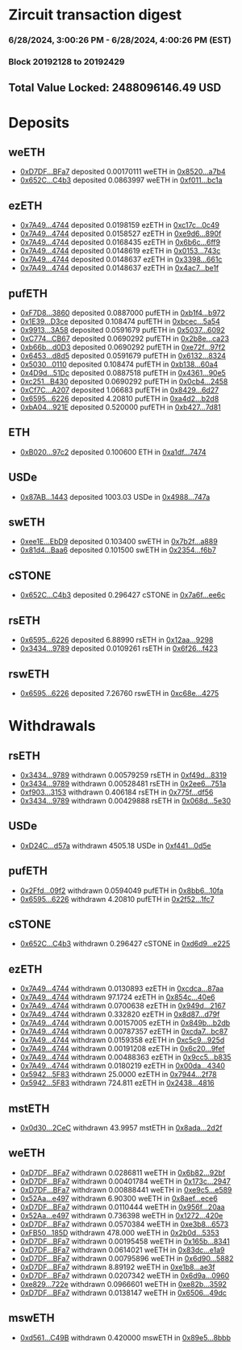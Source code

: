 # Zircuit transaction digest
### 6/28/2024, 3:00:26 PM - 6/28/2024, 4:00:26 PM (EST)
### Block 20192128 to 20192429

## Total Value Locked: 2488096146.49 USD

# Deposits
## weETH
- [0xD7DF...BFa7](https://etherscan.io/address/0xD7DF7E085214743530afF339aFC420c7c720BFa7) deposited 0.00170111 weETH in [0x8520...a7b4](https://etherscan.io/tx/0xD7DF7E085214743530afF339aFC420c7c720BFa7)
- [0x652C...C4b3](https://etherscan.io/address/0x652C64D45E5a45bA8B962Fea99ad4AAF9F38C4b3) deposited 0.0863997 weETH in [0xf011...bc1a](https://etherscan.io/tx/0x652C64D45E5a45bA8B962Fea99ad4AAF9F38C4b3)
## ezETH
- [0x7A49...4744](https://etherscan.io/address/0x7A493Be5c2ce014cD049Bf178a1ac0Db1B434744) deposited 0.0198159 ezETH in [0xc17c...0c49](https://etherscan.io/tx/0x7A493Be5c2ce014cD049Bf178a1ac0Db1B434744)
- [0x7A49...4744](https://etherscan.io/address/0x7A493Be5c2ce014cD049Bf178a1ac0Db1B434744) deposited 0.0158527 ezETH in [0xe9d6...890f](https://etherscan.io/tx/0x7A493Be5c2ce014cD049Bf178a1ac0Db1B434744)
- [0x7A49...4744](https://etherscan.io/address/0x7A493Be5c2ce014cD049Bf178a1ac0Db1B434744) deposited 0.0168435 ezETH in [0x6b6c...6ff9](https://etherscan.io/tx/0x7A493Be5c2ce014cD049Bf178a1ac0Db1B434744)
- [0x7A49...4744](https://etherscan.io/address/0x7A493Be5c2ce014cD049Bf178a1ac0Db1B434744) deposited 0.0148619 ezETH in [0x0153...743c](https://etherscan.io/tx/0x7A493Be5c2ce014cD049Bf178a1ac0Db1B434744)
- [0x7A49...4744](https://etherscan.io/address/0x7A493Be5c2ce014cD049Bf178a1ac0Db1B434744) deposited 0.0148637 ezETH in [0x3398...661c](https://etherscan.io/tx/0x7A493Be5c2ce014cD049Bf178a1ac0Db1B434744)
- [0x7A49...4744](https://etherscan.io/address/0x7A493Be5c2ce014cD049Bf178a1ac0Db1B434744) deposited 0.0148637 ezETH in [0x4ac7...be1f](https://etherscan.io/tx/0x7A493Be5c2ce014cD049Bf178a1ac0Db1B434744)
## pufETH
- [0xF7D8...3860](https://etherscan.io/address/0xF7D85e7088F4E29d51bDAbab39bFfC2F10d13860) deposited 0.0887000 pufETH in [0xb1f4...b972](https://etherscan.io/tx/0xF7D85e7088F4E29d51bDAbab39bFfC2F10d13860)
- [0x1E39...D3ce](https://etherscan.io/address/0x1E390b2bC71B9A7Abc600D42aB4A5aF2C13AD3ce) deposited 0.108474 pufETH in [0xbcec...5a54](https://etherscan.io/tx/0x1E390b2bC71B9A7Abc600D42aB4A5aF2C13AD3ce)
- [0x9913...3A58](https://etherscan.io/address/0x9913784D2f0c0fF67C55869E4260FB88B9453A58) deposited 0.0591679 pufETH in [0x5037...6092](https://etherscan.io/tx/0x9913784D2f0c0fF67C55869E4260FB88B9453A58)
- [0xC774...CB67](https://etherscan.io/address/0xC7748628Ef8a3a9EE74B999F8298a4774564CB67) deposited 0.0690292 pufETH in [0x2b8e...ca23](https://etherscan.io/tx/0xC7748628Ef8a3a9EE74B999F8298a4774564CB67)
- [0xb66b...d0D3](https://etherscan.io/address/0xb66b420b93B8B2fFC834Ec35d04EfcC54E59d0D3) deposited 0.0690292 pufETH in [0xe72f...97f2](https://etherscan.io/tx/0xb66b420b93B8B2fFC834Ec35d04EfcC54E59d0D3)
- [0x6453...d8d5](https://etherscan.io/address/0x645335ac958B51Ce5C9Ff92853592cDBc50Ad8d5) deposited 0.0591679 pufETH in [0x6132...8324](https://etherscan.io/tx/0x645335ac958B51Ce5C9Ff92853592cDBc50Ad8d5)
- [0x5030...0110](https://etherscan.io/address/0x50301343AE1D30911143c1269f6209Af46d10110) deposited 0.108474 pufETH in [0xb138...60a4](https://etherscan.io/tx/0x50301343AE1D30911143c1269f6209Af46d10110)
- [0x4D9d...51Dc](https://etherscan.io/address/0x4D9d072E736b49B4bf82518756A2f0918A9D51Dc) deposited 0.0887518 pufETH in [0x4361...90e5](https://etherscan.io/tx/0x4D9d072E736b49B4bf82518756A2f0918A9D51Dc)
- [0xc251...B430](https://etherscan.io/address/0xc25135889996F974819bFC18166997d8e8acB430) deposited 0.0690292 pufETH in [0x0cb4...2458](https://etherscan.io/tx/0xc25135889996F974819bFC18166997d8e8acB430)
- [0xCf7C...A207](https://etherscan.io/address/0xCf7Ca2a61A4178571FFf4Ef761b627a321DdA207) deposited 1.06683 pufETH in [0x8429...6d27](https://etherscan.io/tx/0xCf7Ca2a61A4178571FFf4Ef761b627a321DdA207)
- [0x6595...6226](https://etherscan.io/address/0x6595a41A2ebe230522076c544fb2dE11A6666226) deposited 4.20810 pufETH in [0xa4d2...b2d8](https://etherscan.io/tx/0x6595a41A2ebe230522076c544fb2dE11A6666226)
- [0xbA04...921E](https://etherscan.io/address/0xbA04E39C922c84f2493876987096330944A6921E) deposited 0.520000 pufETH in [0xb427...7d81](https://etherscan.io/tx/0xbA04E39C922c84f2493876987096330944A6921E)
## ETH
- [0xB020...97c2](https://etherscan.io/address/0xB02013e41174b660CD3aB62A24c826f8067597c2) deposited 0.100600 ETH in [0xa1df...7474](https://etherscan.io/tx/0xB02013e41174b660CD3aB62A24c826f8067597c2)
## USDe
- [0x87AB...1443](https://etherscan.io/address/0x87AB032841246f3c6Fb1Ae9fa0b52089Fd1e1443) deposited 1003.03 USDe in [0x4988...747a](https://etherscan.io/tx/0x87AB032841246f3c6Fb1Ae9fa0b52089Fd1e1443)
## swETH
- [0xee1E...EbD9](https://etherscan.io/address/0xee1E58A54687E153FAF376462ec587D94437EbD9) deposited 0.103400 swETH in [0x7b2f...a889](https://etherscan.io/tx/0xee1E58A54687E153FAF376462ec587D94437EbD9)
- [0x81d4...Baa6](https://etherscan.io/address/0x81d419fB9aCDB4D745e5C3C3ef57a9CdDf77Baa6) deposited 0.101500 swETH in [0x2354...f6b7](https://etherscan.io/tx/0x81d419fB9aCDB4D745e5C3C3ef57a9CdDf77Baa6)
## cSTONE
- [0x652C...C4b3](https://etherscan.io/address/0x652C64D45E5a45bA8B962Fea99ad4AAF9F38C4b3) deposited 0.296427 cSTONE in [0x7a6f...ee6c](https://etherscan.io/tx/0x652C64D45E5a45bA8B962Fea99ad4AAF9F38C4b3)
## rsETH
- [0x6595...6226](https://etherscan.io/address/0x6595a41A2ebe230522076c544fb2dE11A6666226) deposited 6.88990 rsETH in [0x12aa...9298](https://etherscan.io/tx/0x6595a41A2ebe230522076c544fb2dE11A6666226)
- [0x3434...9789](https://etherscan.io/address/0x34349c5569e7B846c3558961552D2202760A9789) deposited 0.0109261 rsETH in [0x6f26...f423](https://etherscan.io/tx/0x34349c5569e7B846c3558961552D2202760A9789)
## rswETH
- [0x6595...6226](https://etherscan.io/address/0x6595a41A2ebe230522076c544fb2dE11A6666226) deposited 7.26760 rswETH in [0xc68e...4275](https://etherscan.io/tx/0x6595a41A2ebe230522076c544fb2dE11A6666226)
# Withdrawals
## rsETH
- [0x3434...9789](https://etherscan.io/address/0x34349c5569e7B846c3558961552D2202760A9789) withdrawn 0.00579259 rsETH in [0xf49d...8319](https://etherscan.io/tx/0x34349c5569e7B846c3558961552D2202760A9789)
- [0x3434...9789](https://etherscan.io/address/0x34349c5569e7B846c3558961552D2202760A9789) withdrawn 0.00528481 rsETH in [0x2ee6...751a](https://etherscan.io/tx/0x34349c5569e7B846c3558961552D2202760A9789)
- [0xf903...3153](https://etherscan.io/address/0xf903f65CFDA34Ee1a40c88bf3fCe045B42693153) withdrawn 0.406184 rsETH in [0x775f...df56](https://etherscan.io/tx/0xf903f65CFDA34Ee1a40c88bf3fCe045B42693153)
- [0x3434...9789](https://etherscan.io/address/0x34349c5569e7B846c3558961552D2202760A9789) withdrawn 0.00429888 rsETH in [0x068d...5e30](https://etherscan.io/tx/0x34349c5569e7B846c3558961552D2202760A9789)
## USDe
- [0xD24C...d57a](https://etherscan.io/address/0xD24Cfe2d0fa81369ca6291c28ac5426e16B6d57a) withdrawn 4505.18 USDe in [0xf441...0d5e](https://etherscan.io/tx/0xD24Cfe2d0fa81369ca6291c28ac5426e16B6d57a)
## pufETH
- [0x2Ffd...09f2](https://etherscan.io/address/0x2Ffd8E2c599AC48acFa9E17Ea449Dd3598A109f2) withdrawn 0.0594049 pufETH in [0x8bb6...10fa](https://etherscan.io/tx/0x2Ffd8E2c599AC48acFa9E17Ea449Dd3598A109f2)
- [0x6595...6226](https://etherscan.io/address/0x6595a41A2ebe230522076c544fb2dE11A6666226) withdrawn 4.20810 pufETH in [0x2f52...1fc7](https://etherscan.io/tx/0x6595a41A2ebe230522076c544fb2dE11A6666226)
## cSTONE
- [0x652C...C4b3](https://etherscan.io/address/0x652C64D45E5a45bA8B962Fea99ad4AAF9F38C4b3) withdrawn 0.296427 cSTONE in [0xd6d9...e225](https://etherscan.io/tx/0x652C64D45E5a45bA8B962Fea99ad4AAF9F38C4b3)
## ezETH
- [0x7A49...4744](https://etherscan.io/address/0x7A493Be5c2ce014cD049Bf178a1ac0Db1B434744) withdrawn 0.0130893 ezETH in [0xcdca...87aa](https://etherscan.io/tx/0x7A493Be5c2ce014cD049Bf178a1ac0Db1B434744)
- [0x7A49...4744](https://etherscan.io/address/0x7A493Be5c2ce014cD049Bf178a1ac0Db1B434744) withdrawn 97.1724 ezETH in [0x854c...40e6](https://etherscan.io/tx/0x7A493Be5c2ce014cD049Bf178a1ac0Db1B434744)
- [0x7A49...4744](https://etherscan.io/address/0x7A493Be5c2ce014cD049Bf178a1ac0Db1B434744) withdrawn 0.0700638 ezETH in [0x949d...2167](https://etherscan.io/tx/0x7A493Be5c2ce014cD049Bf178a1ac0Db1B434744)
- [0x7A49...4744](https://etherscan.io/address/0x7A493Be5c2ce014cD049Bf178a1ac0Db1B434744) withdrawn 0.332820 ezETH in [0x8d87...d79f](https://etherscan.io/tx/0x7A493Be5c2ce014cD049Bf178a1ac0Db1B434744)
- [0x7A49...4744](https://etherscan.io/address/0x7A493Be5c2ce014cD049Bf178a1ac0Db1B434744) withdrawn 0.00157005 ezETH in [0x849b...b2db](https://etherscan.io/tx/0x7A493Be5c2ce014cD049Bf178a1ac0Db1B434744)
- [0x7A49...4744](https://etherscan.io/address/0x7A493Be5c2ce014cD049Bf178a1ac0Db1B434744) withdrawn 0.00787357 ezETH in [0xcda7...bc87](https://etherscan.io/tx/0x7A493Be5c2ce014cD049Bf178a1ac0Db1B434744)
- [0x7A49...4744](https://etherscan.io/address/0x7A493Be5c2ce014cD049Bf178a1ac0Db1B434744) withdrawn 0.0159358 ezETH in [0xc5c9...925d](https://etherscan.io/tx/0x7A493Be5c2ce014cD049Bf178a1ac0Db1B434744)
- [0x7A49...4744](https://etherscan.io/address/0x7A493Be5c2ce014cD049Bf178a1ac0Db1B434744) withdrawn 0.00191208 ezETH in [0x6c20...9fef](https://etherscan.io/tx/0x7A493Be5c2ce014cD049Bf178a1ac0Db1B434744)
- [0x7A49...4744](https://etherscan.io/address/0x7A493Be5c2ce014cD049Bf178a1ac0Db1B434744) withdrawn 0.00488363 ezETH in [0x9cc5...b835](https://etherscan.io/tx/0x7A493Be5c2ce014cD049Bf178a1ac0Db1B434744)
- [0x7A49...4744](https://etherscan.io/address/0x7A493Be5c2ce014cD049Bf178a1ac0Db1B434744) withdrawn 0.0180219 ezETH in [0x00da...4340](https://etherscan.io/tx/0x7A493Be5c2ce014cD049Bf178a1ac0Db1B434744)
- [0x5942...5F83](https://etherscan.io/address/0x59426902B232182A6e833903761Ef617E1375F83) withdrawn 25.0000 ezETH in [0x7944...2f78](https://etherscan.io/tx/0x59426902B232182A6e833903761Ef617E1375F83)
- [0x5942...5F83](https://etherscan.io/address/0x59426902B232182A6e833903761Ef617E1375F83) withdrawn 724.811 ezETH in [0x2438...4816](https://etherscan.io/tx/0x59426902B232182A6e833903761Ef617E1375F83)
## mstETH
- [0x0d30...2CeC](https://etherscan.io/address/0x0d30ca8Dc55d1b5EF9Cba4fA504dA8341e252CeC) withdrawn 43.9957 mstETH in [0x8ada...2d2f](https://etherscan.io/tx/0x0d30ca8Dc55d1b5EF9Cba4fA504dA8341e252CeC)
## weETH
- [0xD7DF...BFa7](https://etherscan.io/address/0xD7DF7E085214743530afF339aFC420c7c720BFa7) withdrawn 0.0286811 weETH in [0x6b82...92bf](https://etherscan.io/tx/0xD7DF7E085214743530afF339aFC420c7c720BFa7)
- [0xD7DF...BFa7](https://etherscan.io/address/0xD7DF7E085214743530afF339aFC420c7c720BFa7) withdrawn 0.00401784 weETH in [0x173c...2947](https://etherscan.io/tx/0xD7DF7E085214743530afF339aFC420c7c720BFa7)
- [0xD7DF...BFa7](https://etherscan.io/address/0xD7DF7E085214743530afF339aFC420c7c720BFa7) withdrawn 0.00888441 weETH in [0xe9c5...e589](https://etherscan.io/tx/0xD7DF7E085214743530afF339aFC420c7c720BFa7)
- [0x52Aa...e497](https://etherscan.io/address/0x52Aa899454998Be5b000Ad077a46Bbe360F4e497) withdrawn 6.90300 weETH in [0x8aef...ece6](https://etherscan.io/tx/0x52Aa899454998Be5b000Ad077a46Bbe360F4e497)
- [0xD7DF...BFa7](https://etherscan.io/address/0xD7DF7E085214743530afF339aFC420c7c720BFa7) withdrawn 0.0110444 weETH in [0x956f...20aa](https://etherscan.io/tx/0xD7DF7E085214743530afF339aFC420c7c720BFa7)
- [0x52Aa...e497](https://etherscan.io/address/0x52Aa899454998Be5b000Ad077a46Bbe360F4e497) withdrawn 0.736398 weETH in [0x1272...420e](https://etherscan.io/tx/0x52Aa899454998Be5b000Ad077a46Bbe360F4e497)
- [0xD7DF...BFa7](https://etherscan.io/address/0xD7DF7E085214743530afF339aFC420c7c720BFa7) withdrawn 0.0570384 weETH in [0xe3b8...6573](https://etherscan.io/tx/0xD7DF7E085214743530afF339aFC420c7c720BFa7)
- [0xFB50...185D](https://etherscan.io/address/0xFB505Aa37508B641CE4D8f066867Db3B3F66185D) withdrawn 478.000 weETH in [0x2b0d...5353](https://etherscan.io/tx/0xFB505Aa37508B641CE4D8f066867Db3B3F66185D)
- [0xD7DF...BFa7](https://etherscan.io/address/0xD7DF7E085214743530afF339aFC420c7c720BFa7) withdrawn 0.00195458 weETH in [0x165b...8341](https://etherscan.io/tx/0xD7DF7E085214743530afF339aFC420c7c720BFa7)
- [0xD7DF...BFa7](https://etherscan.io/address/0xD7DF7E085214743530afF339aFC420c7c720BFa7) withdrawn 0.0614021 weETH in [0x83dc...e1a9](https://etherscan.io/tx/0xD7DF7E085214743530afF339aFC420c7c720BFa7)
- [0xD7DF...BFa7](https://etherscan.io/address/0xD7DF7E085214743530afF339aFC420c7c720BFa7) withdrawn 0.00795896 weETH in [0x6d90...5882](https://etherscan.io/tx/0xD7DF7E085214743530afF339aFC420c7c720BFa7)
- [0xD7DF...BFa7](https://etherscan.io/address/0xD7DF7E085214743530afF339aFC420c7c720BFa7) withdrawn 8.89192 weETH in [0xe1b8...ae3f](https://etherscan.io/tx/0xD7DF7E085214743530afF339aFC420c7c720BFa7)
- [0xD7DF...BFa7](https://etherscan.io/address/0xD7DF7E085214743530afF339aFC420c7c720BFa7) withdrawn 0.0207342 weETH in [0x6d9a...0960](https://etherscan.io/tx/0xD7DF7E085214743530afF339aFC420c7c720BFa7)
- [0xe829...722e](https://etherscan.io/address/0xe829441BC2f3FE73cECb86F7EB0C2b5af4DE722e) withdrawn 0.0966601 weETH in [0xe82b...3592](https://etherscan.io/tx/0xe829441BC2f3FE73cECb86F7EB0C2b5af4DE722e)
- [0xD7DF...BFa7](https://etherscan.io/address/0xD7DF7E085214743530afF339aFC420c7c720BFa7) withdrawn 0.0138147 weETH in [0x6506...49dc](https://etherscan.io/tx/0xD7DF7E085214743530afF339aFC420c7c720BFa7)
## mswETH
- [0xd561...C49B](https://etherscan.io/address/0xd561FaA6D9895F52EA8d23f24b3299E12382C49B) withdrawn 0.420000 mswETH in [0x89e5...8bbb](https://etherscan.io/tx/0xd561FaA6D9895F52EA8d23f24b3299E12382C49B)
